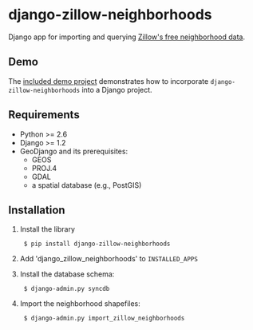 django-zillow-neighborhoods
===========================

Django app for importing and querying [Zillow's free neighborhood data](http://www.zillow.com/howto/api/neighborhood-boundaries.htm).


Demo
----

The [included demo project](https://github.com/claymation/django-zillow-neighborhoods/tree/master/demo) demonstrates how to incorporate `django-zillow-neighborhoods` into a Django project.


Requirements
------------

* Python >= 2.6
* Django >= 1.2
* GeoDjango and its prerequisites:
  * GEOS
  * PROJ.4
  * GDAL
  * a spatial database (e.g., PostGIS)


Installation
------------

1. Install the library

        $ pip install django-zillow-neighborhoods

2. Add 'django_zillow_neighborhoods' to `INSTALLED_APPS`

3. Install the database schema:

        $ django-admin.py syncdb

4. Import the neighborhood shapefiles:

        $ django-admin.py import_zillow_neighborhoods
